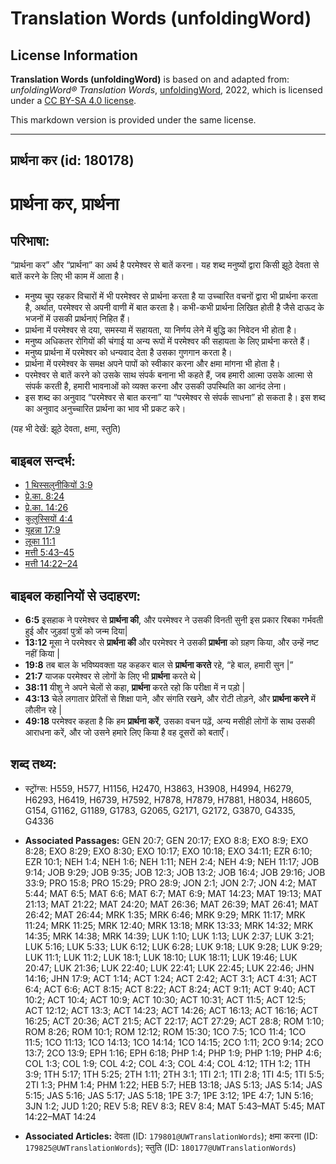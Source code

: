 # Translation Words (unfoldingWord)

## License Information

**Translation Words (unfoldingWord)** is based on and adapted from: _unfoldingWord® Translation Words_, [unfoldingWord](https://unfoldingword.org/utw), 2022, which is licensed under a [CC BY-SA 4.0 license](https://creativecommons.org/licenses/by-sa/4.0/legalcode.en).

This markdown version is provided under the same license.



--------------------------------

## प्रार्थना कर (id: 180178)

प्रार्थना कर, प्रार्थना
=======================

परिभाषा:
--------

“प्रार्थना कर” और “प्रार्थना” का अर्थ है परमेश्वर से बातें करना। यह शब्द मनुष्यों द्वारा किसी झूठे देवता से बातें करने के लिए भी काम में आता है।

* मनुष्य चुप रहकर विचारों में भी परमेश्वर से प्रार्थना करता है या उच्चारित वचनों द्वारा भी प्रार्थना करता है, अर्थात, परमेश्वर से अपनी वाणी में बात करता है। कभी\-कभी प्रार्थना लिखित होती है जैसे दाऊद के भजनों में उसकी प्रार्थनाएं निहित हैं।
* प्रार्थना में परमेश्वर से दया, समस्या में सहायता, या निर्णय लेने में बुद्धि का निवेदन भी होता है।
* मनुष्य अधिकतर रोगियों की चंगाई या अन्य रूपों में परमेश्वर की सहायता के लिए प्रार्थना करते हैं।
* मनुष्य प्रार्थना में परमेश्वर को धन्यवाद देता है उसका गुणगान करता है।
* प्रार्थना में परमेश्वर के समक्ष अपने पापों को स्वीकार करना और क्षमा मांगना भी होता है।
* परमेश्वर से बातें करने को उसके साथ संपर्क बनाना भी कहते हैं, जब हमारी आत्मा उसके आत्मा से संपर्क करती है, हमारी भावनाओं को व्यक्त करना और उसकी उपस्थिति का आनंद लेना।
* इस शब्द का अनुवाद “परमेश्वर से बात करना” या “परमेश्वर से संपर्क साधना” हो सकता है। इस शब्द का अनुवाद अनुच्चारित प्रार्थना का भाव भी प्रकट करे।

(यह भी देखें: झूठे देवता, क्षमा, स्तुति)

बाइबल सन्दर्भ:
--------------

* [1 थिस्सलुनीकियों 3:9](https://ref.ly/1Thess0:0)
* [प्रे.का. 8:24](https://ref.ly/Acts8:24)
* [प्रे.का. 14:26](https://ref.ly/Acts14:26)
* [कुलुस्सियों 4:4](https://ref.ly/Col4:4)
* [यूहन्ना 17:9](https://ref.ly/John17:9)
* [लूका 11:1](https://ref.ly/Luke11:1)
* [मत्ती 5:43–45](https://ref.ly/Matt5:43-Matt5:45)
* [मत्ती 14:22–24](https://ref.ly/Matt14:22-Matt14:24)

बाइबल कहानियों से उदाहरण:
-------------------------

* **6:5** इसहाक ने परमेश्वर से **प्रार्थना की**, और परमेश्वर ने उसकी विनती सुनी इस प्रकार रिबका गर्भवती हुई और जुड़वां पुत्रों को जन्म दिया\|
* **13:12** मूसा ने परमेश्वर से **प्रार्थना की** और परमेश्वर ने उसकी **प्रार्थना** को ग्रहण किया, और उन्हें नष्ट नहीं किया \|
* **19:8** तब बाल के भविष्यवक्ता यह कहकर बाल से **प्रार्थना करते** रहे, “हे बाल, हमारी सुन \|”
* **21:7** याजक परमेश्वर से लोगों के लिए भी **प्रार्थना** करते थे \|
* **38:11** यीशु ने अपने चेलों से कहा, **प्रार्थना** करते रहो कि परीक्षा में न पड़ो \|
* **43:13** चेले लगातार प्रेरितों से शिक्षा पाने, और संगति रखने, और रोटी तोड़ने, और **प्रार्थना करने** में लौलीन रहे \|
* **49:18** परमेश्वर कहता है कि हम **प्रार्थना करें**, उसका वचन पढ़ें, अन्य मसीही लोगों के साथ उसकी आराधना करें, और जो उसने हमारे लिए किया है वह दूसरों को बताएँ।

शब्द तथ्य:
----------

* स्ट्रोंग्स: H559, H577, H1156, H2470, H3863, H3908, H4994, H6279, H6293, H6419, H6739, H7592, H7878, H7879, H7881, H8034, H8605, G154, G1162, G1189, G1783, G2065, G2171, G2172, G3870, G4335, G4336

* **Associated Passages:** GEN 20:7; GEN 20:17; EXO 8:8; EXO 8:9; EXO 8:28; EXO 8:29; EXO 8:30; EXO 10:17; EXO 10:18; EXO 34:11; EZR 6:10; EZR 10:1; NEH 1:4; NEH 1:6; NEH 1:11; NEH 2:4; NEH 4:9; NEH 11:17; JOB 9:14; JOB 9:29; JOB 9:35; JOB 12:3; JOB 13:2; JOB 16:4; JOB 29:16; JOB 33:9; PRO 15:8; PRO 15:29; PRO 28:9; JON 2:1; JON 2:7; JON 4:2; MAT 5:44; MAT 6:5; MAT 6:6; MAT 6:7; MAT 6:9; MAT 14:23; MAT 19:13; MAT 21:13; MAT 21:22; MAT 24:20; MAT 26:36; MAT 26:39; MAT 26:41; MAT 26:42; MAT 26:44; MRK 1:35; MRK 6:46; MRK 9:29; MRK 11:17; MRK 11:24; MRK 11:25; MRK 12:40; MRK 13:18; MRK 13:33; MRK 14:32; MRK 14:35; MRK 14:38; MRK 14:39; LUK 1:10; LUK 1:13; LUK 2:37; LUK 3:21; LUK 5:16; LUK 5:33; LUK 6:12; LUK 6:28; LUK 9:18; LUK 9:28; LUK 9:29; LUK 11:1; LUK 11:2; LUK 18:1; LUK 18:10; LUK 18:11; LUK 19:46; LUK 20:47; LUK 21:36; LUK 22:40; LUK 22:41; LUK 22:45; LUK 22:46; JHN 14:16; JHN 17:9; ACT 1:14; ACT 1:24; ACT 2:42; ACT 3:1; ACT 4:31; ACT 6:4; ACT 6:6; ACT 8:15; ACT 8:22; ACT 8:24; ACT 9:11; ACT 9:40; ACT 10:2; ACT 10:4; ACT 10:9; ACT 10:30; ACT 10:31; ACT 11:5; ACT 12:5; ACT 12:12; ACT 13:3; ACT 14:23; ACT 14:26; ACT 16:13; ACT 16:16; ACT 16:25; ACT 20:36; ACT 21:5; ACT 22:17; ACT 27:29; ACT 28:8; ROM 1:10; ROM 8:26; ROM 10:1; ROM 12:12; ROM 15:30; 1CO 7:5; 1CO 11:4; 1CO 11:5; 1CO 11:13; 1CO 14:13; 1CO 14:14; 1CO 14:15; 2CO 1:11; 2CO 9:14; 2CO 13:7; 2CO 13:9; EPH 1:16; EPH 6:18; PHP 1:4; PHP 1:9; PHP 1:19; PHP 4:6; COL 1:3; COL 1:9; COL 4:2; COL 4:3; COL 4:4; COL 4:12; 1TH 1:2; 1TH 3:9; 1TH 5:17; 1TH 5:25; 2TH 1:11; 2TH 3:1; 1TI 2:1; 1TI 2:8; 1TI 4:5; 1TI 5:5; 2TI 1:3; PHM 1:4; PHM 1:22; HEB 5:7; HEB 13:18; JAS 5:13; JAS 5:14; JAS 5:15; JAS 5:16; JAS 5:17; JAS 5:18; 1PE 3:7; 1PE 3:12; 1PE 4:7; 1JN 5:16; 3JN 1:2; JUD 1:20; REV 5:8; REV 8:3; REV 8:4; MAT 5:43–MAT 5:45; MAT 14:22–MAT 14:24
* **Associated Articles:** देवता (ID: `179801@UWTranslationWords`); क्षमा करना (ID: `179825@UWTranslationWords`); स्तुति (ID: `180177@UWTranslationWords`)

